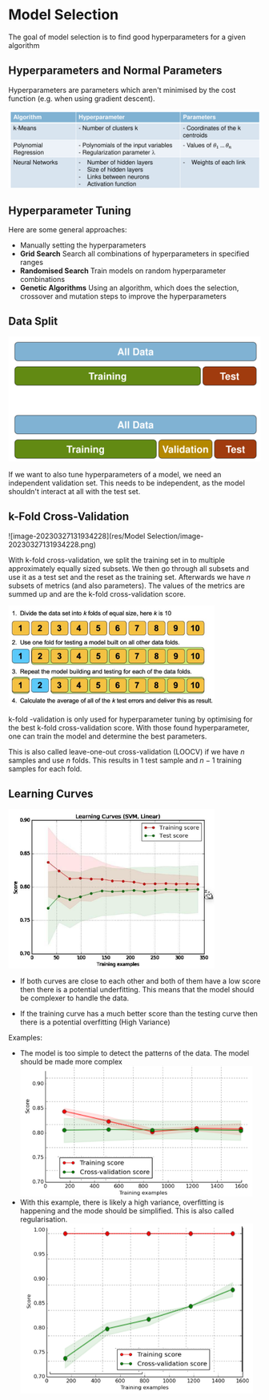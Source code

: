 # Model Selection

The goal of model selection is to find good hyperparameters for a given algorithm

## Hyperparameters and Normal Parameters

Hyperparameters are parameters which aren't minimised by the cost function (e.g. when using gradient descent).

<img src="res/Model Selection/image-20230327131346412.png" alt="image-20230327131346412" style="zoom:80%;" />

## Hyperparameter Tuning

Here are some general approaches:

* Manually setting the hyperparameters
* **Grid Search**
  Search all combinations of hyperparameters in specified ranges
* **Randomised Search**
  Train models on random hyperparameter combinations
* **Genetic Algorithms**
  Using an algorithm, which does the selection, crossover and mutation steps to improve the hyperparameters

## Data Split

<img src="res/Model Selection/image-20230327131623148.png" alt="image-20230327131623148" style="zoom:50%;" />

If we want to also tune hyperparameters of a model, we need an independent validation set. This needs to be independent, as the model shouldn't interact at all with the test set.

## k-Fold Cross-Validation

![image-20230327131934228](res/Model Selection/image-20230327131934228.png)

With k-fold cross-validation, we split the training set in to multiple approximately equally sized subsets. We then go through all subsets and use it as a test set and the reset as the training set. Afterwards we have $n$ subsets of metrics (and also parameters). The values of the metrics are summed up and are the k-fold cross-validation score.

<img src="res/Model Selection/image-20230327132843101.png" alt="image-20230327132843101" style="zoom:67%;" />

k-fold -validation is only used for hyperparameter tuning by optimising for the best k-fold cross-validation score. With those found hyperparameter, one can train the model and determine the best parameters.

This  is also called leave-one-out cross-validation (LOOCV) if we have $n$ samples and use $n$ folds. This results in $1$ test sample and $n-1$ training samples for each fold.

## Learning Curves

<img src="res/Model Selection/image-20230327133229420.png" alt="image-20230327133229420" style="zoom: 67%;" />

* If both curves are close to each other and both of them have a low score then there is a potential underfitting. This means that the model should be complexer to handle the data.
  
* If the training curve has a much better score than the testing curve then there is a potential overfitting (High Variance)

Examples:

* The model is too simple to detect the patterns of the data. The model should be made more complex
  <img src="res/Model Selection/image-20230327133447947.png" alt="image-20230327133447947" style="zoom:67%;" />
* With this example, there is likely a high variance, overfitting is happening and the mode should be simplified. This is also called regularisation.
  <img src="res/Model Selection/image-20230327133551584.png" alt="image-20230327133551584" style="zoom: 67%;" />

